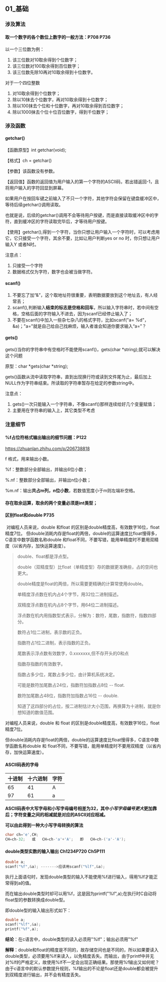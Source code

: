 ## 01_基础

### 涉及算法

#### 取一个数字的各个数位上数字的一般方法：P708 P736

以一个三位数为例：

1. 该三位数对10取余得到个位数字；
2. 该三位数对100取余得到百位数字；
3. 该三位数先除10再对10取余得到十位数字。

对于一个四位整数

1. 对10取余得到个位数字；
2. 除以10抹去个位数字，再对10取余得到十位数字； 
3. 除以100抹去个位和十位数字，再对10取余得到百位数字；
4. 除以1000抹去个位十位百位数字，得到千位数字； 

### 涉及函数

#### getchar()

【函数原型】int getchar(void);

【格式】ch = getchar()

【参数】该函数没有参数。

【返回值】函数的返回值为用户输入的第一个字符的ASCII码，若出错返回-1，且将用户输入的字符回显到屏幕。

如果用户在按回车键之前输入了不只一个字符，其他字符会保留在键盘缓冲区中，等待后续getchar()调用读取。

也就是说，后续的getchar()调用不会等待用户按键，而是直接读取缓冲区中的字符，直到缓冲区的字符读取完毕后，才等待用户按键。

【使用】getchar(),得到一个字符，当你只想让用户输入一个字符时，可以考虑用它，它只接受一个字符，其余不要，比如让用户判断yes or no 时，你只想让用户输入Y 或者N时。

注意点：

1. 只接受一个字符
2. 数据格式仅为字符，数字也会被当做字符。

#### scanf()

1. 不要忘了加“&”，这个取地址符很重要，表明数据要放到这个地址去，有人经常丢；
2. scanf(),判断输入**结束的标志是空格和回车**，所以输入字符串时，若中间有空格，空格后面的字符输入不进去，因为scanf已经停止输入了；
3. 不要在scanf()中加入一些杂七杂八的格式字符，比如scanf("a= %d"，&a)；"a="就是自己给自己找麻烦，输入者谁会知道你要求输入“a=”？

#### gets()

gets()当你的字符串中有空格时不能使用scanf()，gets(char *string);就可以解决这个问题

  原型：char *gets(char *string);

  gets()函数从流中读取字符串，直到出现换行符或读到文件尾为止，最后加上NULL作为字符串结束。所读取的字符串暂存在给定的参数string中。

注意点：

1. gets()一次只能输入一个字符串，不像scanf()那样连续给好几个变量赋值；
2. 主要用在字符串的输入上，其它类型不考虑

### 注意细节

#### %f占位符格式输出输出的细节问题：P122

  https://zhuanlan.zhihu.com/p/206738818

  f 格式，用来输出小数。

  %f：整数部分全部输出，并输出6位小数；

  %.nf：整数部分全部输出，并输出n位小数；

  %m.nf：输出**共占m列，n位小数**，若数值宽度小于m则左端补空格。

#### 存在取余运算，取余的两个变量必须是int类型；

#### 区别float和double P735

​		对编程人员来说，double 和float 的区别是double精度高，有效数字16位，float精度7位。 但double消耗内存是float的两倍，double的运算速度比float慢得多，C语言中数学函数名称double 和float不同，不要写错，能用单精度时不要用双精度（以省内存，加快运算速度）。

> double、float都是浮点型。
>
> double（双精度型）比float（单精度型）存的数据更准确些，占的空间也更大。
>
> double精度是float的两倍，所以需要更精确的计算常使用double。
>
> 单精度浮点数在机内占4个字节，用32位二进制描述。
>
> 双精度浮点数在机内占8个字节，用64位二进制描述。
>
> 
>
> 浮点数在机内用指数型式表示，分解为：数符，尾数，指数符，指数四部分。
>
> 数符占1位二进制，表示数的正负。
>
> 指数符占1位二进制，表示指数的正负。
>
> 尾数表示浮点数有效数字，0.xxxxxxx,但不存开头的0和点
>
> 指数存指数的有效数字。
>
> 
>
> 指数占多少位，尾数占多少位，由计算机系统决定。
>
> 可能是数符加尾数占24位，指数符加指数占8位 -- float.
>
> 数符加尾数占48位，指数符加指数占16位 -- double.
>
> 
>
> 知道了这四部分的占位，按二进制估计大小范围，再换算为十进制，就是你想知道的数值范围。



对编程人员来说，double 和 float 的区别是double精度高，有效数字16位，float精度7位。

但double消耗内存是float的两倍，double的运算速度比float慢得多，C语言中数学函数名称double 和 float不同，不要写错，能用单精度时不要用双精度（以省内存，加快运算速度）。

#### ASCII码表的字母

| 十进制 | 十六进制 | 字符 |
| ------ | -------- | ---- |
| 65     | 41       | A    |
| 97     | 61       | a    |

**ASCII码表中大写字母和小写字母编号相差为32，其中*小写字母编号更大*更加靠后；字符变量之间的相减就是对应的ASCII对应相减。**

**可以由此得到一种大小写字母转换的算法**

```c
char ch='e',CH;
CH=ch-32;   或   CH=ch-'a'+'A';   即   CH=ch-('a'-'A');
```

#### double类型实数的输入输出 Ch1234P720 Ch5P111

```c
double a;
scanf("%f",&a); ------->应该用scanf("%lf",&a);
```

执行上面语句时，发现double类型的输入不能使用%f进行输入，得用%lf才能正常得到a的值。

而在输出double类型时却可以用%f，这是因为printf("%f",a);在执行时C自动将float型的参数转换成double型。

即double型的输入输出形式如下：

```c
double a;
scanf("%lf",&a);
printf("%f",a);
```

**结论**：在c语言中，double类型的读入必须用"%lf"；输出必须用"%f"

**解释**：double和float的精度是不同的，故存储空间也是不同的，所以如果要读入double类型，必须要用%lf来读入，以免精度丢失。而输出，由于printf中并无对%lf的严格定义，故使用%lf不一定会出现正确结果。那使用%f输出又如何呢？由于c语言中的默认参数提升规则，%f输出的不论是float还是double都会被提升到双精度进行输出，并不会有精度丢失。

